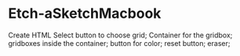 # Etch-aSketchMacbook
Create HTML
Select button to choose grid;
Container for the gridbox;
gridboxes inside the container;
button for color;
reset button;
eraser;
